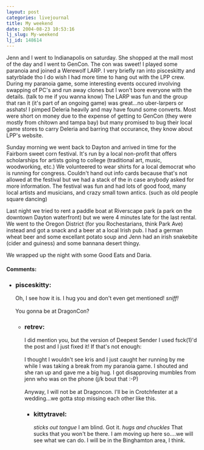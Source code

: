 ```yaml
---
layout: post
categories: livejournal
title: My weekend
date: 2004-08-23 10:53:16
lj_slug: My-weekend
lj_id: 148614
---
```

Jenn and I went to Indianapolis on saturday. She shopped at the mall most of the day and I went to GenCon. The con was sweet! I played some paranoia and joined a Werewolf LARP. I very briefly ran into pisceskitty and satyrblade tho I do wish I had more time to hang out with the LPP crew. During my paranoia game, some interesting events occured involving swapping of PC's and run away clones but I won't bore everyone with the details. (talk to me if you wanna know) The LARP was fun and the group that ran it (it's part of an ongoing game) was great...no uber-larpers or asshats! I pimped Deleria heavily and may have found some converts. Most were short on money due to the expense of getting to GenCon (they were mostly from chitown and tampa bay) but many promised to bug their local game stores to carry Deleria and barring that occurance, they know about LPP's website.  



Sunday morning we went back to Dayton and arrived in time for the Fairborn sweet corn festival. It's run by a local non-profit that offers scholarships for artists going to college (traditional art, music, woodworking, etc.) We volunteered to wear shirts for a local democrat who is running for congress. Couldn't hand out info cards because that's not allowed at the festival but we had a stack of the in case anybody asked for more information. The festival was fun and had lots of good food, many local artists and musicians, and crazy small town antics. (such as old people square dancing)  



Last night we tried to rent a paddle boat at Riverscape park (a park on the downtown Dayton waterfront) but we were 4 minutes late for the last rental. We went to the Oregon District (for you Rochestarians, think Park Ave) instead and got a snack and a beer at a local Irish pub. I had a german wheat beer and some excellant potato soup and Jenn had an irish snakebite (cider and guiness) and some bannana desert thingy.  



We wrapped up the night with some Good Eats and Daria.


<div id="comments"><h4>Comments:</h4><div class="lj-comments"><ul>
<li><h3>pisceskitty: </h3>
<a id="comment-239"></a>
<p>Oh, I see how it is.  I hug you and don't even get mentioned!  <em>sniff!</em><br>
<br>
You gonna be at DragonCon?</p>
<ul>
<li><h3>retrev: </h3>
<a id="comment-240"></a>
<p>I did mention you, but the version of Deepest Sender I used fsck(1)'d the post and I just fixed it! If that's not enough: <br>
<br>
I thought I wouldn't see kris and I just caught her running by me while I was taking a break from my paranoia game. I shouted and she ran up and gave me a big hug. I got disapproving mumbles from jenn who was on the phone (j/k bout that :-P)<br>
<br>
Anyway, I will not be at Dragoncon. I'll be in Crotchfester at a wedding...we gotta stop missing each other like this.</p>
<ul>
<li><h3>kittytravel: </h3>
<a id="comment-241"></a>
<p><em>sticks out tongue</em>  I am blind.  Got it.  <em>hugs and chuckles</em>  That sucks that you won't be there.  I am moving up here so....we will see what we can do.  I will be in the Binghamton area, I think.  </p>
</li>
</ul>
</li>
</ul>
</li>
</ul></div></div>
